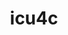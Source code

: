 ---
title: "icu4c"
layout: cache
categories: [package, develop]
meta: {"versions": ["74.2"], "compilers": ["gcc@=11.1.0", "gcc@=11.4.0", "gcc@=7.5.0", "gcc@=9.4.0", "oneapi@=2024.2.1"], "oss": ["ubuntu18.04", "ubuntu20.04", "ubuntu22.04"], "platforms": ["linux"], "targets": ["ppc64le", "x86_64_v3"], "stacks": ["build_systems", "data-vis-sdk", "e4s", "e4s-oneapi", "e4s-power", "root"], "num_specs": 16, "num_specs_by_stack": {"build_systems": 3, "root": 16, "e4s-power": 4, "data-vis-sdk": 3, "e4s": 3, "e4s-oneapi": 3}}
spec_details: [{"hash": "2tqxc3whxw3pmjnki6ufukdh3wviwpn4", "compiler": "gcc@=7.5.0", "versions": ["74.2"], "os": "ubuntu18.04", "platform": "linux", "target": "x86_64_v3", "variants": ["build_system=autotools", "cxxstd=11"], "stacks": ["build_systems", "root"], "size": "-", "tarball": "https://binaries.spack.io/develop/build_cache/linux-ubuntu18.04-x86_64_v3/gcc-7.5.0/icu4c-74.2/linux-ubuntu18.04-x86_64_v3-gcc-7.5.0-icu4c-74.2-2tqxc3whxw3pmjnki6ufukdh3wviwpn4.spack"}, {"hash": "s5t4urdybjbuvw4clwaekeggfoe7refq", "compiler": "gcc@=7.5.0", "versions": ["74.2"], "os": "ubuntu18.04", "platform": "linux", "target": "x86_64_v3", "variants": ["build_system=autotools", "cxxstd=11"], "stacks": ["build_systems", "root"], "size": "-", "tarball": "https://binaries.spack.io/develop/build_cache/linux-ubuntu18.04-x86_64_v3/gcc-7.5.0/icu4c-74.2/linux-ubuntu18.04-x86_64_v3-gcc-7.5.0-icu4c-74.2-s5t4urdybjbuvw4clwaekeggfoe7refq.spack"}, {"hash": "3rwkq5wczetyqosieu2ypbmfwsyeeqai", "compiler": "gcc@=7.5.0", "versions": ["74.2"], "os": "ubuntu18.04", "platform": "linux", "target": "x86_64_v3", "variants": ["build_system=autotools", "cxxstd=11"], "stacks": ["build_systems", "root"], "size": "-", "tarball": "https://binaries.spack.io/develop/build_cache/linux-ubuntu18.04-x86_64_v3/gcc-7.5.0/icu4c-74.2/linux-ubuntu18.04-x86_64_v3-gcc-7.5.0-icu4c-74.2-3rwkq5wczetyqosieu2ypbmfwsyeeqai.spack"}, {"hash": "en5xwusih6hr6ymsqn6phebosiye4clw", "compiler": "gcc@=9.4.0", "versions": ["74.2"], "os": "ubuntu20.04", "platform": "linux", "target": "ppc64le", "variants": ["build_system=autotools", "cxxstd=11"], "stacks": ["root", "e4s-power"], "size": "-", "tarball": "https://binaries.spack.io/develop/build_cache/linux-ubuntu20.04-ppc64le/gcc-9.4.0/icu4c-74.2/linux-ubuntu20.04-ppc64le-gcc-9.4.0-icu4c-74.2-en5xwusih6hr6ymsqn6phebosiye4clw.spack"}, {"hash": "ic7y2kov5wlzswghownnmlwl7dat6wrd", "compiler": "gcc@=9.4.0", "versions": ["74.2"], "os": "ubuntu20.04", "platform": "linux", "target": "ppc64le", "variants": ["build_system=autotools", "cxxstd=11"], "stacks": ["root", "e4s-power"], "size": "-", "tarball": "https://binaries.spack.io/develop/build_cache/linux-ubuntu20.04-ppc64le/gcc-9.4.0/icu4c-74.2/linux-ubuntu20.04-ppc64le-gcc-9.4.0-icu4c-74.2-ic7y2kov5wlzswghownnmlwl7dat6wrd.spack"}, {"hash": "d7gu5rqsp2bhashayynmqpihfqxbgv4r", "compiler": "gcc@=9.4.0", "versions": ["74.2"], "os": "ubuntu20.04", "platform": "linux", "target": "ppc64le", "variants": ["build_system=autotools", "cxxstd=11"], "stacks": ["root", "e4s-power"], "size": "-", "tarball": "https://binaries.spack.io/develop/build_cache/linux-ubuntu20.04-ppc64le/gcc-9.4.0/icu4c-74.2/linux-ubuntu20.04-ppc64le-gcc-9.4.0-icu4c-74.2-d7gu5rqsp2bhashayynmqpihfqxbgv4r.spack"}, {"hash": "hi3n53ndr6mltw2uwcyv553phnxpw2uw", "compiler": "gcc@=9.4.0", "versions": ["74.2"], "os": "ubuntu20.04", "platform": "linux", "target": "ppc64le", "variants": ["build_system=autotools", "cxxstd=11"], "stacks": ["root", "e4s-power"], "size": "-", "tarball": "https://binaries.spack.io/develop/build_cache/linux-ubuntu20.04-ppc64le/gcc-9.4.0/icu4c-74.2/linux-ubuntu20.04-ppc64le-gcc-9.4.0-icu4c-74.2-hi3n53ndr6mltw2uwcyv553phnxpw2uw.spack"}, {"hash": "i7nmah5j6kwzz5jjpopyfexfia5aqe6z", "compiler": "gcc@=11.1.0", "versions": ["74.2"], "os": "ubuntu20.04", "platform": "linux", "target": "x86_64_v3", "variants": ["build_system=autotools", "cxxstd=11"], "stacks": ["data-vis-sdk", "root"], "size": "-", "tarball": "https://binaries.spack.io/develop/build_cache/linux-ubuntu20.04-x86_64_v3/gcc-11.1.0/icu4c-74.2/linux-ubuntu20.04-x86_64_v3-gcc-11.1.0-icu4c-74.2-i7nmah5j6kwzz5jjpopyfexfia5aqe6z.spack"}, {"hash": "hu6fwolfz5crmnypmujlvy2pgkdnkgi4", "compiler": "gcc@=11.1.0", "versions": ["74.2"], "os": "ubuntu20.04", "platform": "linux", "target": "x86_64_v3", "variants": ["build_system=autotools", "cxxstd=11"], "stacks": ["data-vis-sdk", "root"], "size": "-", "tarball": "https://binaries.spack.io/develop/build_cache/linux-ubuntu20.04-x86_64_v3/gcc-11.1.0/icu4c-74.2/linux-ubuntu20.04-x86_64_v3-gcc-11.1.0-icu4c-74.2-hu6fwolfz5crmnypmujlvy2pgkdnkgi4.spack"}, {"hash": "majdcd3lzcojiuhvn6ob2kcz6ivsakq6", "compiler": "gcc@=11.1.0", "versions": ["74.2"], "os": "ubuntu20.04", "platform": "linux", "target": "x86_64_v3", "variants": ["build_system=autotools", "cxxstd=11"], "stacks": ["data-vis-sdk", "root"], "size": "-", "tarball": "https://binaries.spack.io/develop/build_cache/linux-ubuntu20.04-x86_64_v3/gcc-11.1.0/icu4c-74.2/linux-ubuntu20.04-x86_64_v3-gcc-11.1.0-icu4c-74.2-majdcd3lzcojiuhvn6ob2kcz6ivsakq6.spack"}, {"hash": "r3e7hvg7bkrykesfa45asjif2ojnzqsf", "compiler": "gcc@=11.4.0", "versions": ["74.2"], "os": "ubuntu22.04", "platform": "linux", "target": "x86_64_v3", "variants": ["build_system=autotools", "cxxstd=11"], "stacks": ["e4s", "root"], "size": "-", "tarball": "https://binaries.spack.io/develop/build_cache/linux-ubuntu22.04-x86_64_v3/gcc-11.4.0/icu4c-74.2/linux-ubuntu22.04-x86_64_v3-gcc-11.4.0-icu4c-74.2-r3e7hvg7bkrykesfa45asjif2ojnzqsf.spack"}, {"hash": "a4m2qyuh5dqx3easzn5zfntn2g5bbxmp", "compiler": "gcc@=11.4.0", "versions": ["74.2"], "os": "ubuntu22.04", "platform": "linux", "target": "x86_64_v3", "variants": ["build_system=autotools", "cxxstd=11"], "stacks": ["e4s", "root"], "size": "-", "tarball": "https://binaries.spack.io/develop/build_cache/linux-ubuntu22.04-x86_64_v3/gcc-11.4.0/icu4c-74.2/linux-ubuntu22.04-x86_64_v3-gcc-11.4.0-icu4c-74.2-a4m2qyuh5dqx3easzn5zfntn2g5bbxmp.spack"}, {"hash": "nkhet5zyeuysd73ig2pvujlokob2hxt5", "compiler": "gcc@=11.4.0", "versions": ["74.2"], "os": "ubuntu22.04", "platform": "linux", "target": "x86_64_v3", "variants": ["build_system=autotools", "cxxstd=11"], "stacks": ["e4s", "root"], "size": "-", "tarball": "https://binaries.spack.io/develop/build_cache/linux-ubuntu22.04-x86_64_v3/gcc-11.4.0/icu4c-74.2/linux-ubuntu22.04-x86_64_v3-gcc-11.4.0-icu4c-74.2-nkhet5zyeuysd73ig2pvujlokob2hxt5.spack"}, {"hash": "lr5u4gcv4myoaapfmngmaukcri7db5wb", "compiler": "oneapi@=2024.2.1", "versions": ["74.2"], "os": "ubuntu22.04", "platform": "linux", "target": "x86_64_v3", "variants": ["build_system=autotools", "cxxstd=11"], "stacks": ["e4s-oneapi", "root"], "size": "-", "tarball": "https://binaries.spack.io/develop/build_cache/linux-ubuntu22.04-x86_64_v3/oneapi-2024.2.1/icu4c-74.2/linux-ubuntu22.04-x86_64_v3-oneapi-2024.2.1-icu4c-74.2-lr5u4gcv4myoaapfmngmaukcri7db5wb.spack"}, {"hash": "mh3sgkghcnjyglo533kye2hqqgvoowje", "compiler": "oneapi@=2024.2.1", "versions": ["74.2"], "os": "ubuntu22.04", "platform": "linux", "target": "x86_64_v3", "variants": ["build_system=autotools", "cxxstd=11"], "stacks": ["e4s-oneapi", "root"], "size": "-", "tarball": "https://binaries.spack.io/develop/build_cache/linux-ubuntu22.04-x86_64_v3/oneapi-2024.2.1/icu4c-74.2/linux-ubuntu22.04-x86_64_v3-oneapi-2024.2.1-icu4c-74.2-mh3sgkghcnjyglo533kye2hqqgvoowje.spack"}, {"hash": "h2yvh5o7ow7z3mzodb25dlyy3fk6vmna", "compiler": "oneapi@=2024.2.1", "versions": ["74.2"], "os": "ubuntu22.04", "platform": "linux", "target": "x86_64_v3", "variants": ["build_system=autotools", "cxxstd=11"], "stacks": ["e4s-oneapi", "root"], "size": "-", "tarball": "https://binaries.spack.io/develop/build_cache/linux-ubuntu22.04-x86_64_v3/oneapi-2024.2.1/icu4c-74.2/linux-ubuntu22.04-x86_64_v3-oneapi-2024.2.1-icu4c-74.2-h2yvh5o7ow7z3mzodb25dlyy3fk6vmna.spack"}]
---